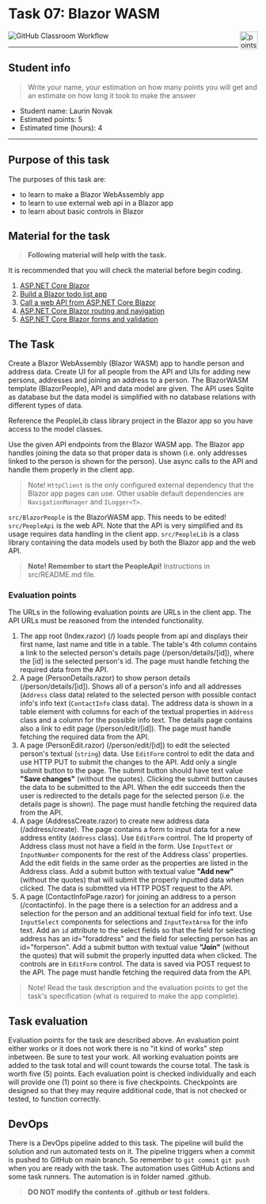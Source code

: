# Task 07: Blazor WASM

<img alt="points bar" align="right" height="36" src="../../blob/badges/.github/badges/points-bar.svg" />

![GitHub Classroom Workflow](../../workflows/GitHub%20Classroom%20Workflow/badge.svg?branch=main)

***

## Student info

> Write your name, your estimation on how many points you will get and an estimate on how long it took to make the answer

- Student name: Laurin Novak
- Estimated points: 5
- Estimated time (hours): 4

***

## Purpose of this task

The purposes of this task are:

- to learn to make a Blazor WebAssembly app
- to learn to use external web api in a Blazor app
- to learn about basic controls in Blazor

## Material for the task

> **Following material will help with the task.**

It is recommended that you will check the material before begin coding.

1. [ASP.NET Core Blazor](https://docs.microsoft.com/en-us/aspnet/core/blazor/?view=aspnetcore-6.0)
2. [Build a Blazor todo list app](https://docs.microsoft.com/en-us/aspnet/core/blazor/tutorials/build-a-blazor-app?view=aspnetcore-6.0&pivots=webassembly)
3. [Call a web API from ASP.NET Core Blazor](https://docs.microsoft.com/en-us/aspnet/core/blazor/call-web-api?view=aspnetcore-6.0&pivots=webassembly)
4. [ASP.NET Core Blazor routing and navigation](https://docs.microsoft.com/en-us/aspnet/core/blazor/fundamentals/routing?view=aspnetcore-6.0)
5. [ASP.NET Core Blazor forms and validation](https://docs.microsoft.com/en-us/aspnet/core/blazor/forms-validation?view=aspnetcore-6.0)

## The Task

Create a Blazor WebAssembly (Blazor WASM) app to handle person and address data. Create UI for all people from the API and UIs for adding new persons, addresses and joining an address to a person. The BlazorWASM template (BlazorPeople), API and data model are given. The API uses Sqlite as database but the data model is simplified with no database relations with different types of data.

Reference the PeopleLib class library project in the Blazor app so you have access to the model classes.

Use the given API endpoints from the Blazor WASM app. The Blazor app handles joining the data so that proper data is shown (i.e. only addresses linked to the person is shown for the person). Use async calls to the API and handle them properly in the client app.

> Note! `HttpClient` is the only configured external dependency that the Blazor app pages can use. Other usable default dependencies are `NavigationManager` and `ILogger<T>`.

`src/BlazorPeople` is the BlazorWASM app. This needs to be edited!
`src/PeopleApi` is the web API. Note that the API is very simplified and its usage requires data handling in the client app.
`src/PeopleLib` is a class library containing the data models used by both the Blazor app and the web API.

> **Note! Remember to start the PeopleApi!** Instructions in src/README.md file.

### Evaluation points

The URLs in the following evaluation points are URLs in the client app. The API URLs must be reasoned from the intended functionality.

1. The app root (Index.razor) (/) loads people from api and displays their first name, last name and title in a table. The table's 4th column contains a link to the selected person's details page (/person/details/[id]), where the [id] is the selected person's id. The page must handle fetching the required data from the API.
2. A page (PersonDetails.razor) to show person details (/person/details/[id]). Shows all of a person's info and all addresses (`Address` class data) related to the selected person with possible contact info's info text (`ContactInfo` class data). The address data is shown in a table element with columns for each of the textual properties in `Address` class and a column for the possible info text. The details page contains also a link to edit page (/person/edit/[id]). The page must handle fetching the required data from the API.
3. A page (PersonEdit.razor) (/person/edit/[id]) to edit the selected person's textual (`string`) data. Use `EditForm` control to edit the data and use HTTP PUT to submit the changes to the API. Add only a single submit button to the page. The submit button should have text value **"Save changes"** (without the quotes). Clicking the submit button causes the data to be submitted to the API. When the edit succeeds then the user is redirected to the details page for the selected person (i.e. the details page is shown). The page must handle fetching the required data from the API.
4. A page (AddressCreate.razor) to create new address data (/address/create). The page contains a form to input data for a new address entity (`Address` class). Use `EditForm` control. The Id property of Address class must not have a field in the form. Use `InputText` or `InputNumber` components for the rest of the Address class' properties. Add the edit fields in the same order as the properties are listed in the Address class. Add a submit button with textual value **"Add new"** (without the quotes) that will submit the properly inputted data when clicked. The data is submitted via HTTP POST request to the API.
5. A page (ContactInfoPage.razor) for joining an address to a person (/contactinfo). In the page there is a selection for an address and a selection for the person and an additional textual field for info text. Use `InputSelect` components for selections and `InputTextArea` for the info text. Add an `id` attribute to the select fields so that the field for selecting address has an id="foraddress" and the field for selecting person has an id="forperson". Add a submit button with textual value **"Join"** (without the quotes) that will submit the properly inputted data when clicked. The controls are in `EditForm` control. The data is saved via POST request to the API. The page must handle fetching the required data from the API.

> Note! Read the task description and the evaluation points to get the task's specification (what is required to make the app complete).

## Task evaluation

Evaluation points for the task are described above. An evaluation point either works or it does not work there is no "it kind of works" step inbetween. Be sure to test your work. All working evaluation points are added to the task total and will count towards the course total. The task is worth five (5) points. Each evaluation point is checked individually and each will provide one (1) point so there is five checkpoints. Checkpoints are designed so that they may require additional code, that is not checked or tested, to function correctly.

## DevOps

There is a DevOps pipeline added to this task. The pipeline will build the solution and run automated tests on it. The pipeline triggers when a commit is pushed to GitHub on main branch. So remember to `git commit` `git push` when you are ready with the task. The automation uses GitHub Actions and some task runners. The automation is in folder named .github.

> **DO NOT modify the contents of .github or test folders.**
